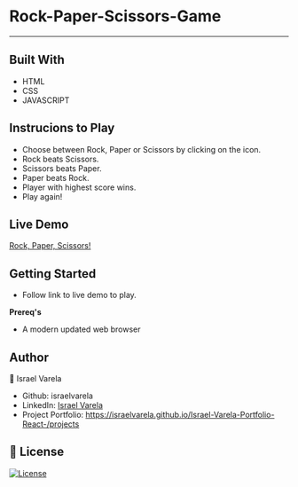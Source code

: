 # Rock-Paper-Scissors-Game
-----

Built With
-----

* HTML
* CSS
* JAVASCRIPT

Instrucions to Play
----

* Choose between Rock, Paper or Scissors by clicking on the icon.
* Rock beats Scissors.
* Scissors beats Paper.
* Paper beats Rock.
* Player with highest score wins.
* Play again!

Live Demo
----
[Rock, Paper, Scissors!](https://israelvarela.github.io/Rock-Paper-Scissors-Game/)

Getting Started
----

* Follow link to live demo to play.

**Prereq's**

* A modern updated web browser

Author
----
👤 Israel Varela

* Github: israelvarela
* LinkedIn: [Israel Varela](https://www.linkedin.com/in/israelrvarela/)
* Project Portfolio: https://israelvarela.github.io/Israel-Varela-Portfolio-React-/projects

📝 License
----
[![License](https://img.shields.io/badge/License-Apache_2.0-blue.svg)](https://opensource.org/licenses/Apache-2.0)